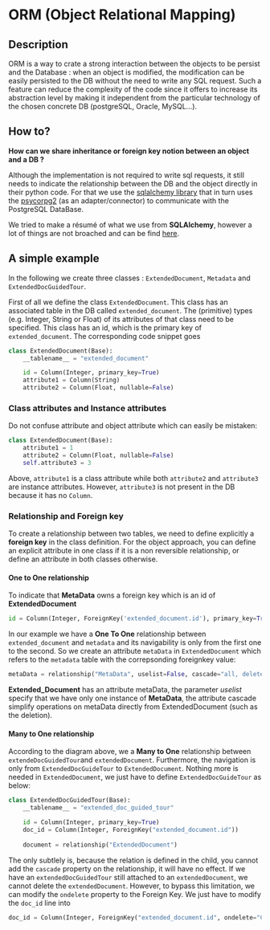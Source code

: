 # ORM (Object Relational Mapping)

## Description
ORM is a way to crate a strong interaction between the objects to be persist and the Database : 
when an object is modified, the modification can be easily persisted to the DB without the need to write any SQL request.
Such a feature can reduce the complexity of the code since it offers to increase its abstraction level 
by making it independent from the particular technology of the chosen concrete DB (postgreSQL, Oracle, MySQL...).

## How to?
**How can we share inheritance or foreign key notion between an object and a DB ?**

Although the implementation is not required to write sql requests, it still needs to indicate the relationship 
between the DB and the object directly in their python code.
For that we use the [sqlalchemy library](htps://www.sqlalchemy.org) that in turn uses the 
[psycorpg2](http://initd.org/psycopg/docs/) (as an adapter/connector) to communicate with the PostgreSQL DataBase.

We tried to make a résumé of what we use from **SQLAlchemy**, however a lot of things are not broached and can be find
[here](https://docs.sqlalchemy.org/en/latest/orm/tutorial.html).

## A simple example

In the following we create three classes : `ExtendedDocument`, `Metadata` and `ExtendedDocGuidedTour`.

First of all we define the class `ExtendedDocument`. 
This class has an associated table in the DB called `extended_document`. 
The (primitive) types (e.g. Integer, String or Float) of its attributes of that class need to be specified. 
This class has an id, which is the primary key of `extended_document`.
The corresponding code snippet goes
```python
class ExtendedDocument(Base):
    __tablename__ = "extended_document"

    id = Column(Integer, primary_key=True)
    attribute1 = Column(String)
    attribute2 = Column(Float, nullable=False)
```

### Class attributes and Instance attributes

Do not confuse attribute and object attribute which can easily be mistaken:

```python
class ExtendedDocument(Base):
    attribute1 = 1
    attribute2 = Column(Float, nullable=False)
    self.attribute3 = 3
```

Above, `attribute1` is a class attribute while both `attribute2` and `attribute3` are instance attributes. 
However, `attribute3` is not present in the DB because it has no `Column`.

### Relationship and Foreign key

To create a relationship between two tables, we need to define explicitly a **foreign key** in the class definition.
For the object approach, you can define an explicit attribute in one class if it is a non reversible relationship, 
or define an attribute in both classes otherwise.

#### One to One relationship

To indicate that **MetaData** owns a foreign key which is an id of **ExtendedDocument**
```python
id = Column(Integer, ForeignKey('extended_document.id'), primary_key=True)
```

In our example we have a **One To One** relationship between `extended_document` and `metadata` and 
its navigability is only from the first one to the second. 
So we create an attribute `metaData` in `ExtendedDocument` which refers to the `metadata` table 
with the correpsonding foreignkey value:

```python
metaData = relationship("MetaData", uselist=False, cascade="all, delete-orphan")
```

**Extended_Document** has an attribute metaData, the parameter *uselist* specify that we have only one instance of **MetaData**, 
the attribute cascade simplify operations on metaData directly from ExtendedDocument (such as the deletion).

#### Many to One relationship

According to the diagram above, we a **Many to One** relationship between `extendeDocGuidedTour`and `extendedDocument`. 
Furthermore, the navigation is only from `ExtendedDocGuideTour` to `ExtendedDocument`. 
Nothing more is needed in `ExtendedDocument`, we just have to define `ExtendedDocGuideTour` as below:
```python
class ExtendedDocGuidedTour(Base):
    __tablename__ = "extended_doc_guided_tour"

    id = Column(Integer, primary_key=True)
    doc_id = Column(Integer, ForeignKey("extended_document.id"))
    
    document = relationship("ExtendedDocument")
```
The only subtlely is, because the relation is defined in the child, you cannot add the `cascade` property on  the relationship,
it will have no effect.
If we have an `extendedDocGuidedTour` still attached to an `extendedDocument`, we cannot delete the `extendedDocument`.
However, to bypass this limitation, we can modify the `ondelete` property to the Foreign Key. 
We just have to modify the `doc_id` line into 
```python 
doc_id = Column(Integer, ForeignKey("extended_document.id", ondelete="CASCADE"))
```
